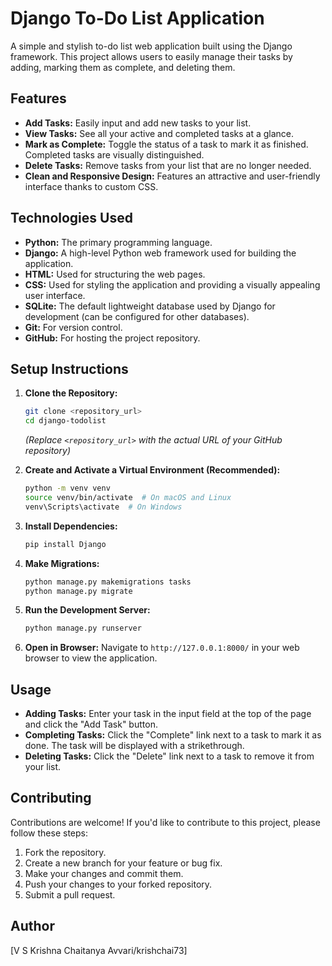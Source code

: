 # Django To-Do List Application

A simple and stylish to-do list web application built using the Django framework. This project allows users to easily manage their tasks by adding, marking them as complete, and deleting them.

## Features

* **Add Tasks:** Easily input and add new tasks to your list.
* **View Tasks:** See all your active and completed tasks at a glance.
* **Mark as Complete:** Toggle the status of a task to mark it as finished. Completed tasks are visually distinguished.
* **Delete Tasks:** Remove tasks from your list that are no longer needed.
* **Clean and Responsive Design:** Features an attractive and user-friendly interface thanks to custom CSS.

## Technologies Used

* **Python:** The primary programming language.
* **Django:** A high-level Python web framework used for building the application.
* **HTML:** Used for structuring the web pages.
* **CSS:** Used for styling the application and providing a visually appealing user interface.
* **SQLite:** The default lightweight database used by Django for development (can be configured for other databases).
* **Git:** For version control.
* **GitHub:** For hosting the project repository.

## Setup Instructions

1.  **Clone the Repository:**
    ```bash
    git clone <repository_url>
    cd django-todolist
    ```
    *(Replace `<repository_url>` with the actual URL of your GitHub repository)*

2.  **Create and Activate a Virtual Environment (Recommended):**
    ```bash
    python -m venv venv
    source venv/bin/activate  # On macOS and Linux
    venv\Scripts\activate  # On Windows
    ```

3.  **Install Dependencies:**
    ```bash
    pip install Django
    ```

4.  **Make Migrations:**
    ```bash
    python manage.py makemigrations tasks
    python manage.py migrate
    ```

5.  **Run the Development Server:**
    ```bash
    python manage.py runserver
    ```

6.  **Open in Browser:**
    Navigate to `http://127.0.0.1:8000/` in your web browser to view the application.

## Usage

* **Adding Tasks:** Enter your task in the input field at the top of the page and click the "Add Task" button.
* **Completing Tasks:** Click the "Complete" link next to a task to mark it as done. The task will be displayed with a strikethrough.
* **Deleting Tasks:** Click the "Delete" link next to a task to remove it from your list.

## Contributing

Contributions are welcome! If you'd like to contribute to this project, please follow these steps:

1.  Fork the repository.
2.  Create a new branch for your feature or bug fix.
3.  Make your changes and commit them.
4.  Push your changes to your forked repository.
5.  Submit a pull request.


## Author

[V S Krishna Chaitanya Avvari/krishchai73]
